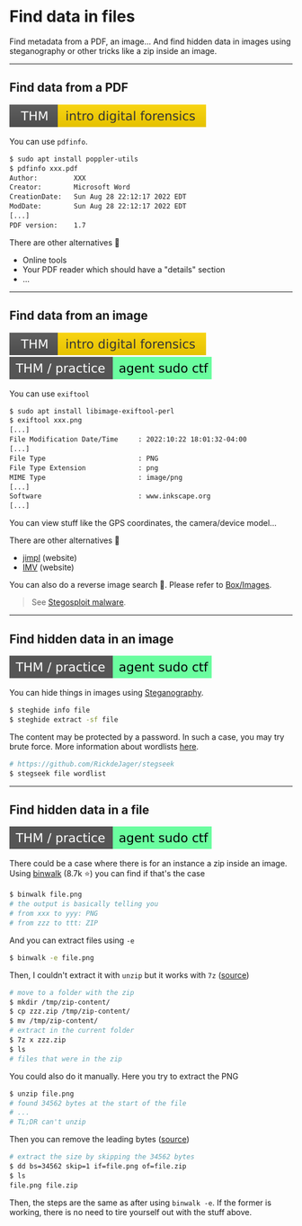 # Find data in files

Find metadata from a PDF, an image... And find hidden data in images using steganography or other tricks like a zip inside an image. 

<hr class="sep-both">

## Find data from a PDF

[![introdigitalforensics](../../_badges/thm/introdigitalforensics.svg)](https://tryhackme.com/room/introdigitalforensics)

<div class="row row-cols-md-2"><div>

You can use `pdfinfo`.

```bash
$ sudo apt install poppler-utils
$ pdfinfo xxx.pdf
Author:         XXX
Creator:        Microsoft Word
CreationDate:   Sun Aug 28 22:12:17 2022 EDT
ModDate:        Sun Aug 28 22:12:17 2022 EDT
[...]
PDF version:    1.7
```
</div><div>

There are other alternatives 📌

* Online tools
* Your PDF reader which should have a "details" section
* ...
</div></div>

<hr class="sep-both">

## Find data from an image

[![introdigitalforensics](../../_badges/thm/introdigitalforensics.svg)](https://tryhackme.com/room/introdigitalforensics)
[![agentsudoctf](../../_badges/thm-p/agentsudoctf.svg)](https://tryhackme.com/room/agentsudoctf)

<div class="row row-cols-md-2"><div>

You can use `exiftool`

```bash
$ sudo apt install libimage-exiftool-perl
$ exiftool xxx.png
[...]
File Modification Date/Time     : 2022:10:22 18:01:32-04:00
[...]
File Type                       : PNG
File Type Extension             : png
MIME Type                       : image/png
[...]
Software                        : www.inkscape.org
[...]
```
</div><div>

You can view stuff like the GPS coordinates, the camera/device model...

There are other alternatives 📌

* [jimpl](https://jimpl.com/) (website)
* [IMV](https://www.geekyhumans.com/tools/image-metadata-viewer) (website)

You can also do a reverse image search 🧵. Please refer to [Box/Images](/_box/art/images.md#reverse-search).

> See [Stegosploit malware](https://thehackernews.com/2015/06/Stegosploit-malware.html).
</div></div>

<hr class="sep-both">

## Find hidden data in an image

[![agentsudoctf](../../_badges/thm-p/agentsudoctf.svg)](https://tryhackme.com/room/agentsudoctf)

<div class="row row-cols-md-2"><div>

You can hide things in images using [Steganography](https://0xrick.github.io/lists/stego/).

```bash
$ steghide info file
$ steghide extract -sf file
```
</div><div>

The content may be protected by a password. In such a case, you may try brute force. More information about wordlists [here](/_cybersecurity/exploitation/general/index.md#-wordlists-).

```bash
# https://github.com/RickdeJager/stegseek
$ stegseek file wordlist
```
</div></div>

<hr class="sep-both">

## Find hidden data in a file

[![agentsudoctf](../../_badges/thm-p/agentsudoctf.svg)](https://tryhackme.com/room/agentsudoctf)

<div class="row row-cols-md-2"><div>

There could be a case where there is for an instance a zip inside an image. Using [binwalk](https://github.com/ReFirmLabs/binwalk) (8.7k ⭐) you can find if that's the case

```bash
$ binwalk file.png
# the output is basically telling you
# from xxx to yyy: PNG
# from zzz to ttt: ZIP
```

And you can extract files using `-e`

```bash
$ binwalk -e file.png
```

Then, I couldn't extract it with `unzip` but it works with `7z` ([source](https://stackoverflow.com/questions/28383199/error-while-unzipping-a-file-in-shell-script-need-pk-compat-v5-1-can-do-v4))

```bash
# move to a folder with the zip
$ mkdir /tmp/zip-content/
$ cp zzz.zip /tmp/zip-content/
$ mv /tmp/zip-content/
# extract in the current folder
$ 7z x zzz.zip
$ ls
# files that were in the zip
```
</div><div>

You could also do it manually. Here you try to extract the PNG

```bash
$ unzip file.png
# found 34562 bytes at the start of the file
# ...
# TL;DR can't unzip
```

Then you can remove the leading bytes ([source](https://unix.stackexchange.com/questions/6852/best-way-to-remove-bytes-from-the-start-of-a-file))

```bash
# extract the size by skipping the 34562 bytes
$ dd bs=34562 skip=1 if=file.png of=file.zip
$ ls
file.png file.zip
```

Then, the steps are the same as after using `binwalk -e`. If the former is working, there is no need to tire yourself out with the stuff above.
</div></div>